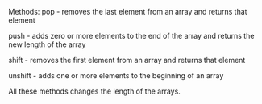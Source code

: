 Methods:
pop - removes the last element from an array and returns that element

push - adds zero or more elements to the end of the array and returns the new length of the array

shift - removes the first element from an array and returns that element

unshift - adds one or more elements to the beginning of an array

All these methods changes the length of the arrays.
